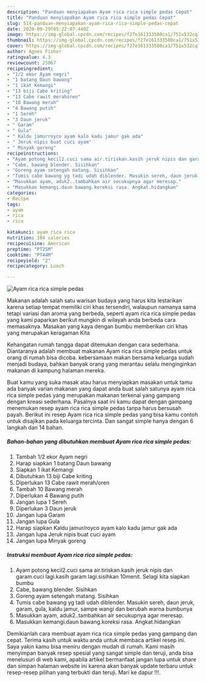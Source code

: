 ```yaml
---
description: "Panduan menyiapakan Ayam rica rica simple pedas Cepat"
title: "Panduan menyiapakan Ayam rica rica simple pedas Cepat"
slug: 514-panduan-menyiapakan-ayam-rica-rica-simple-pedas-cepat
date: 2020-09-29T05:22:07.440Z
image: https://img-global.cpcdn.com/recipes/f27e161333580ca1/751x532cq70/ayam-rica-rica-simple-pedas-foto-resep-utama.jpg
thumbnail: https://img-global.cpcdn.com/recipes/f27e161333580ca1/751x532cq70/ayam-rica-rica-simple-pedas-foto-resep-utama.jpg
cover: https://img-global.cpcdn.com/recipes/f27e161333580ca1/751x532cq70/ayam-rica-rica-simple-pedas-foto-resep-utama.jpg
author: Agnes Fisher
ratingvalue: 4.3
reviewcount: 25067
recipeingredient:
- "1/2 ekor Ayam negri"
- "1 batang Daun bawang"
- "1 ikat Kemangi"
- "13 biji Cabe kriting"
- "13 Cabe rawit merahoren"
- "10 Bawang merah"
- "4 Bawang putih"
- "1 Sereh"
- "3 Daun jeruk"
- " Garam"
- " Gula"
- " Kaldu jamurroyco ayam kalo kadu jamur gak ada"
- " Jeruk nipis buat cuci ayam"
- " Minyak goreng"
recipeinstructions:
- "Ayam potong kecil2.cuci sama air.tiriskan.kasih jeruk nipis dan garam.cuci lagi.kasih garam lagi.sisihkan 10menit. Selagi kita siapkan bumbu"
- "Cabe, bawang blender. Sisihkan"
- "Goreng ayam setengah matang. Sisihkan"
- "Tumis cabe bawang yg tadi udah diblender. Masukin sereh, daun jeruk, garam, gula, kaldu jamur, sampe wangi dan berubah warna bumbunya"
- "Masukkan ayam, aduk2..tambahkan air secukupnya agar meresap."
- "Masukkan kemangi.daun bawang.koreksi rasa. Angkat.hidangkan"
categories:
- Recipe
tags:
- ayam
- rica
- rica

katakunci: ayam rica rica 
nutrition: 104 calories
recipecuisine: American
preptime: "PT25M"
cooktime: "PT44M"
recipeyield: "2"
recipecategory: Lunch

---
```



![Ayam rica rica simple pedas](https://img-global.cpcdn.com/recipes/f27e161333580ca1/751x532cq70/ayam-rica-rica-simple-pedas-foto-resep-utama.jpg)

Makanan adalah salah satu warisan budaya yang harus kita lestarikan karena setiap tempat memiliki ciri khas tersendiri, walaupun namanya sama tetapi variasi dan aroma yang berbeda, seperti ayam rica rica simple pedas yang kami paparkan berikut mungkin di wilayah anda berbeda cara memasaknya. Masakan yang kaya dengan bumbu memberikan ciri khas yang merupakan keragaman Kita

Kehangatan rumah tangga dapat ditemukan dengan cara sederhana. Diantaranya adalah membuat makanan Ayam rica rica simple pedas untuk orang di rumah bisa dicoba. kebersamaan makan bersama keluarga sudah menjadi budaya, bahkan banyak orang yang merantau selalu menginginkan makanan di kampung halaman mereka.



Buat kamu yang suka masak atau harus menyiapkan masakan untuk tamu ada banyak varian makanan yang dapat anda buat salah satunya ayam rica rica simple pedas yang merupakan makanan terkenal yang gampang dengan kreasi sederhana. Pasalnya saat ini kamu dapat dengan gampang menemukan resep ayam rica rica simple pedas tanpa harus bersusah payah.
Berikut ini resep Ayam rica rica simple pedas yang bisa kamu contoh untuk disajikan pada keluarga tercinta. Dan sangat simple hanya dengan 6 langkah dan 14 bahan.


<!--inarticleads1-->

##### Bahan-bahan yang dibutuhkan membuat Ayam rica rica simple pedas:

1. Tambah 1/2 ekor Ayam negri
1. Harap siapkan 1 batang Daun bawang
1. Siapkan 1 ikat Kemangi
1. Dibutuhkan 13 biji Cabe kriting
1. Diperlukan 13 Cabe rawit merah/oren
1. Tambah 10 Bawang merah
1. Diperlukan 4 Bawang putih
1. Jangan lupa 1 Sereh
1. Diperlukan 3 Daun jeruk
1. Jangan lupa  Garam
1. Jangan lupa  Gula
1. Harap siapkan  Kaldu jamur/royco ayam kalo kadu jamur gak ada
1. Jangan lupa  Jeruk nipis buat cuci ayam
1. Jangan lupa  Minyak goreng




<!--inarticleads2-->

##### Instruksi membuat  Ayam rica rica simple pedas:

1. Ayam potong kecil2.cuci sama air.tiriskan.kasih jeruk nipis dan garam.cuci lagi.kasih garam lagi.sisihkan 10menit. Selagi kita siapkan bumbu
1. Cabe, bawang blender. Sisihkan
1. Goreng ayam setengah matang. Sisihkan
1. Tumis cabe bawang yg tadi udah diblender. Masukin sereh, daun jeruk, garam, gula, kaldu jamur, sampe wangi dan berubah warna bumbunya
1. Masukkan ayam, aduk2..tambahkan air secukupnya agar meresap.
1. Masukkan kemangi.daun bawang.koreksi rasa. Angkat.hidangkan




Demikianlah cara membuat ayam rica rica simple pedas yang gampang dan cepat. Terima kasih untuk waktu anda untuk membaca artikel resep ini. Saya yakin kamu bisa meniru dengan mudah di rumah. Kami masih menyimpan banyak resep spesial yang sangat simple dan teruji, anda bisa menelusuri di web kami, apabila artikel bermanfaat jangan lupa untuk share dan simpan halaman website ini karena akan banyak update terbaru untuk resep-resep pilihan yang terbukti dan teruji. Mari ke dapur !!!. 

